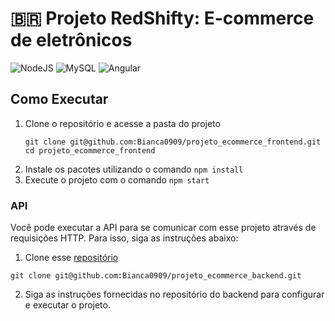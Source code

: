  # 🇧🇷 Projeto RedShifty: E-commerce de eletrônicos
![NodeJS](https://img.shields.io/badge/node.js-6DA55F?style=for-the-badge&logo=node.js&logoColor=white)
![MySQL](https://img.shields.io/badge/mysql-%2300f.svg?style=for-the-badge&logo=mysql&logoColor=white)
![Angular](https://img.shields.io/badge/angular-%23DD0031.svg?style=for-the-badge&logo=angular&logoColor=white)

## Como Executar

1. Clone o repositório e acesse a pasta do projeto
   ```shell
   git clone git@github.com:Bianca0909/projeto_ecommerce_frontend.git
   cd projeto_ecommerce_frontend
    ```
2. Instale os pacotes utilizando o comando `npm install`
3. Execute o projeto com o comando `npm start`

### API

Você pode executar a API para se comunicar com esse projeto através de requisições HTTP. Para isso, siga as instruções abaixo:
1. Clone esse [repositório](https://github.com/Bianca0909/projeto_ecommerce_backend)
```
git clone git@github.com:Bianca0909/projeto_ecommerce_backend.git
```
2. Siga as instruções fornecidas no repositório do backend para configurar e executar o projeto.
